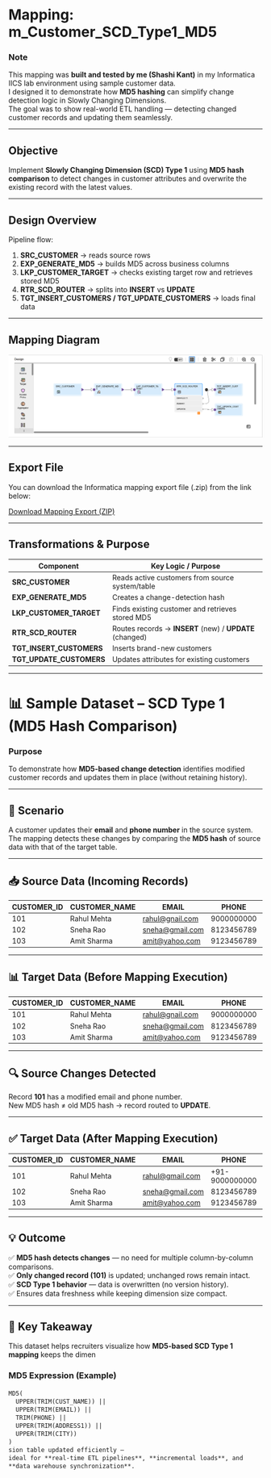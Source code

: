 # Mapping: m_Customer_SCD_Type1_MD5

### Note
This mapping was **built and tested by me (Shashi Kant)** in my Informatica IICS lab environment using sample customer data.  
I designed it to demonstrate how **MD5 hashing** can simplify change detection logic in Slowly Changing Dimensions.  
The goal was to show real-world ETL handling — detecting changed customer records and updating them seamlessly.

---

## Objective
Implement **Slowly Changing Dimension (SCD) Type 1** using **MD5 hash comparison** to detect changes in customer attributes and overwrite the existing record with the latest values.

---

## Design Overview
Pipeline flow:
1. **SRC_CUSTOMER** → reads source rows  
2. **EXP_GENERATE_MD5** → builds MD5 across business columns  
3. **LKP_CUSTOMER_TARGET** → checks existing target row and retrieves stored MD5  
4. **RTR_SCD_ROUTER** → splits into **INSERT** vs **UPDATE**  
5. **TGT_INSERT_CUSTOMERS / TGT_UPDATE_CUSTOMERS** → loads final data  

---

## Mapping Diagram
![Customer SCD Type 1 Mapping](../CDI/mappings/m_Customer_SCD_Type1_MD5.png)

---

## Export File
You can download the Informatica mapping export file (.zip) from the link below:

[Download Mapping Export (ZIP)](../jobs_exports/m_Customer_SCD_Type1_MD5-1759953821141.zip)

---

## Transformations & Purpose

| Component | Key Logic / Purpose |
|------------|--------------------|
| **SRC_CUSTOMER** | Reads active customers from source system/table |
| **EXP_GENERATE_MD5** | Creates a change-detection hash |
| **LKP_CUSTOMER_TARGET** | Finds existing customer and retrieves stored MD5 |
| **RTR_SCD_ROUTER** | Routes records → **INSERT** (new) / **UPDATE** (changed) |
| **TGT_INSERT_CUSTOMERS** | Inserts brand-new customers |
| **TGT_UPDATE_CUSTOMERS** | Updates attributes for existing customers |

---

# 📊 Sample Dataset – SCD Type 1 (MD5 Hash Comparison)

### Purpose
To demonstrate how **MD5-based change detection** identifies modified customer records and updates them in place (without retaining history).

---

## 🧩 Scenario
A customer updates their **email** and **phone number** in the source system.  
The mapping detects these changes by comparing the **MD5 hash** of source data with that of the target table.

---

## 📥 Source Data (Incoming Records)

| CUSTOMER_ID | CUSTOMER_NAME | EMAIL              | PHONE       | CITY  | HASH_BEFORE_RUN |
|--------------|----------------|--------------------|--------------|-------|-----------------|
| 101          | Rahul Mehta     | rahul@gnail.com    | 9000000000   | Pune  | 5A1F98C7C4…     |
| 102          | Sneha Rao       | sneha@gmail.com    | 8123456789   | Delhi | 3C7F45D9E2…     |
| 103          | Amit Sharma     | amit@yahoo.com     | 9123456789   | Mumbai | 7E9F13B2D1…     |

---

## 📊 Target Data (Before Mapping Execution)

| CUSTOMER_ID | CUSTOMER_NAME | EMAIL              | PHONE       | CITY  | HASH_STORED |
|--------------|----------------|--------------------|--------------|-------|--------------|
| 101          | Rahul Mehta     | rahul@gnail.com    | 9000000000   | Pune  | 5A1F98C7C4… |
| 102          | Sneha Rao       | sneha@gmail.com    | 8123456789   | Delhi | 3C7F45D9E2… |
| 103          | Amit Sharma     | amit@yahoo.com     | 9123456789   | Mumbai | 7E9F13B2D1… |

---

## 🔍 Source Changes Detected
Record **101** has a modified email and phone number.  
New MD5 hash ≠ old MD5 hash → record routed to **UPDATE**.

---

## ✅ Target Data (After Mapping Execution)

| CUSTOMER_ID | CUSTOMER_NAME | EMAIL              | PHONE          | CITY  | HASH_UPDATED |
|--------------|----------------|--------------------|----------------|-------|---------------|
| 101          | Rahul Mehta     | rahul@gmail.com    | +91-9000000000 | Pune  | 9E7C24F1A3…  |
| 102          | Sneha Rao       | sneha@gmail.com    | 8123456789     | Delhi | 3C7F45D9E2…  |
| 103          | Amit Sharma     | amit@yahoo.com     | 9123456789     | Mumbai | 7E9F13B2D1…  |

---

## 💡 Outcome
✅ **MD5 hash detects changes** — no need for multiple column-by-column comparisons.  
✅ **Only changed record (101)** is updated; unchanged rows remain intact.  
✅ **SCD Type 1 behavior** — data is overwritten (no version history).  
✅ Ensures data freshness while keeping dimension size compact.

---

## 🧠 Key Takeaway
This dataset helps recruiters visualize how **MD5-based SCD Type 1 mapping** keeps the dimen

### MD5 Expression (Example)

```text
MD5(
  UPPER(TRIM(CUST_NAME)) ||
  UPPER(TRIM(EMAIL)) ||
  TRIM(PHONE) ||
  UPPER(TRIM(ADDRESS1)) ||
  UPPER(TRIM(CITY))
)
sion table updated efficiently —  
ideal for **real-time ETL pipelines**, **incremental loads**, and **data warehouse synchronization**.
